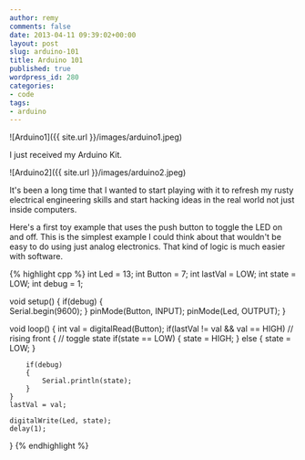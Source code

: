 ```yaml
---
author: remy
comments: false
date: 2013-04-11 09:39:02+00:00
layout: post
slug: arduino-101
title: Arduino 101
published: true
wordpress_id: 280
categories:
- code
tags:
- arduino
---
```


![Arduino1]({{ site.url }}/images/arduino1.jpeg)

I just received my Arduino Kit. 

![Arduino2]({{ site.url }}/images/arduino2.jpeg)

It's been a long time that I wanted to start playing with it to refresh my rusty electrical engineering skills and start hacking ideas in the real world not just inside computers.

Here's a first toy example that uses the push button to toggle the LED on and off. 
This is the simplest example I could think about that wouldn't be easy to do using just analog electronics. 
That kind of logic is much easier with software.


{% highlight cpp %}
int Led = 13;
int Button = 7;
int lastVal = LOW;
int state = LOW; 
int debug = 1;

void setup()
{
  if(debug)
  {  
    Serial.begin(9600);
  }
  pinMode(Button, INPUT);
  pinMode(Led, OUTPUT);
}
    
void loop()
{
    int val = digitalRead(Button);
    if(lastVal != val && val == HIGH) // rising front
    {
        // toggle state
        if(state == LOW)
        {
            state = HIGH;
        }
        else
        {
            state = LOW;
        }
        
        if(debug)
        {      
            Serial.println(state);    
        }
    }
    lastVal = val;
      
    digitalWrite(Led, state);
    delay(1);
}
{% endhighlight %}    
